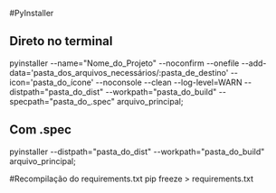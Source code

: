#PyInstaller
## Direto no terminal
pyinstaller --name="Nome_do_Projeto" --noconfirm --onefile --add-data='pasta_dos_arquivos_necessários/:pasta_de_destino' --icon='pasta_do_ícone' --noconsole --clean --log-level=WARN --distpath="pasta_do_dist" --workpath="pasta_do_build" --specpath="pasta_do_.spec" arquivo_principal;

## Com .spec
pyinstaller --distpath="pasta_do_dist" --workpath="pasta_do_build" arquivo_principal;

#Recompilação do requirements.txt
pip freeze > requirements.txt